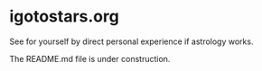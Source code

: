 # igotostars.org
See for yourself by direct personal experience if astrology works.

  The README.md file is under construction.
